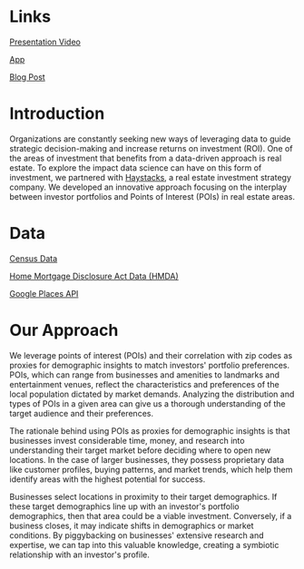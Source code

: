# Links
[Presentation Video](https://www.youtube.com/live/pXDmhXNgKR8?feature=share&t=3044)

[App](http://atlanta.us-east-1.elasticbeanstalk.com/)

[Blog Post](https://nycdatascience.com/blog/student-works/demographic-based-real-estate-investing/)

# Introduction
Organizations are constantly seeking new ways of leveraging data to guide strategic decision-making and increase returns on investment (ROI). One of the areas of investment that benefits from a data-driven approach is real estate. To explore the impact data science can have on this form of investment, we partnered with [Haystacks](https://www.haystacks.ai/), a real estate investment strategy company. We developed an innovative approach focusing on the interplay between investor portfolios and Points of Interest (POIs) in real estate areas.

# Data
[Census Data](https://data.census.gov/)

[Home Mortgage Disclosure Act Data (HMDA)](https://www.consumerfinance.gov/data-research/hmda/historic-data/)

[Google Places API](https://developers.google.com/maps/documentation/places/web-service/overview)

# Our Approach
We leverage points of interest (POIs) and their correlation with zip codes as proxies for demographic insights to match investors' portfolio preferences. POIs, which can range from businesses and amenities to landmarks and entertainment venues, reflect the characteristics and preferences of the local population dictated by market demands. Analyzing the distribution and types of POIs in a given area can give us a thorough understanding of the target audience and their preferences.

The rationale behind using POIs as proxies for demographic insights is that businesses invest considerable time, money, and research into understanding their target market before deciding where to open new locations. In the case of larger businesses, they possess proprietary data like customer profiles, buying patterns, and market trends, which help them identify areas with the highest potential for success.

Businesses select locations in proximity to their target demographics. If these target demographics line up with an investor's portfolio demographics, then that area could be a viable investment. Conversely, if a business closes, it may indicate shifts in demographics or market conditions. By piggybacking on businesses' extensive research and expertise, we can tap into this valuable knowledge, creating a symbiotic relationship with an investor's profile.



